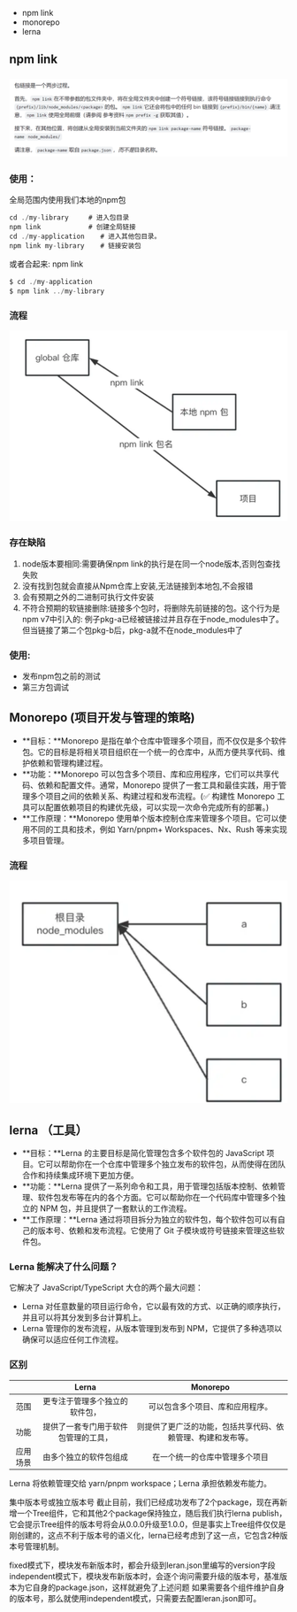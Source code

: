 - npm link
- monorepo
- lerna

## npm link
### ![npmlink](./asserts/lerna/pic1.png)

### 使用：
全局范围内使用我们本地的npm包
```js
cd ./my-library     # 进入包目录
npm link            # 创建全局链接                     
cd ./my-application    # 进入其他包目录。
npm link my-library    # 链接安装包 
```
或者合起来: npm link <package-path>
```js
$ cd ./my-application
$ npm link ../my-library
```

### 流程
![work](./asserts/lerna/pic2.png)

### 存在缺陷
1. node版本要相同:需要确保npm link的执行是在同一个node版本,否则包查找失败
2. 没有找到包就会直接从Npm仓库上安装,无法链接到本地包,不会报错
3. 会有预期之外的二进制可执行文件安装
4. 不符合预期的软链接删除:链接多个包时，将删除先前链接的包。这个行为是npm v7中引入的: 例子pkg-a已经被链接过并且存在于node_modules中了。但当链接了第二个包pkg-b后，pkg-a就不在node_modules中了

### 使用:
- 发布npm包之前的测试
- 第三方包调试

## Monorepo (项目开发与管理的策略)
* **目标：**Monorepo 是指在单个仓库中管理多个项目，而不仅仅是多个软件包。它的目标是将相关项目组织在一个统一的仓库中，从而方便共享代码、维护依赖和管理构建过程。
* **功能：**Monorepo 可以包含多个项目、库和应用程序，它们可以共享代码、依赖和配置文件。通常，Monorepo 提供了一套工具和最佳实践，用于管理多个项目之间的依赖关系、构建过程和发布流程。(✅ 构建性 Monorepo 工具可以配置依赖项目的构建优先级，可以实现一次命令完成所有的部署。)
* **工作原理：**Monorepo 使用单个版本控制仓库来管理多个项目。它可以使用不同的工具和技术，例如 Yarn/pnpm+ Workspaces、Nx、Rush 等来实现多项目管理。

### 流程
![work](./asserts/lerna/pic3.png)


## lerna （工具）
* **目标：**Lerna 的主要目标是简化管理包含多个软件包的 JavaScript 项目。它可以帮助你在一个仓库中管理多个独立发布的软件包，从而使得在团队合作和持续集成环境下更加方便。
* **功能：**Lerna 提供了一系列命令和工具，用于管理包括版本控制、依赖管理、软件包发布等在内的各个方面。它可以帮助你在一个代码库中管理多个独立的 NPM 包，并且提供了一套默认的工作流程。
* **工作原理：**Lerna 通过将项目拆分为独立的软件包，每个软件包可以有自己的版本号、依赖和发布流程。它使用了 Git 子模块或符号链接来管理这些软件包。

### Lerna 能解决了什么问题？
它解决了 JavaScript/TypeScript 大仓的两个最大问题：
- Lerna 对任意数量的项目运行命令，它以最有效的方式、以正确的顺序执行，并且可以将其分发到多台计算机上。
- Lerna 管理你的发布流程，从版本管理到发布到 NPM，它提供了多种选项以确保可以适应任何工作流程。

### 区别
|             | Lerna         |  Monorepo |
|:-----------:| :-------------:|:-------------: |
| 范围 | 更专注于管理多个独立的软件包， | 可以包含多个项目、库和应用程序。 |
| 功能 | 提供了一套专门用于软件包管理的工具， |  则提供了更广泛的功能，包括共享代码、依赖管理、构建和发布等。
| 应用场景 | 由多个独立的软件包组成 | 在一个统一的仓库中管理多个项目


Lerna 将依赖管理交给 yarn/pnpm workspace；Lerna 承担依赖发布能力。


集中版本号或独立版本号
截止目前，我们已经成功发布了2个package，现在再新增一个Tree组件，它和其他2个package保持独立，随后我们执行lerna publish，它会提示Tree组件的版本号将会从0.0.0升级至1.0.0，但是事实上Tree组件仅仅是刚创建的，这点不利于版本号的语义化，lerna已经考虑到了这一点，它包含2种版本号管理机制。

fixed模式下，模块发布新版本时，都会升级到leran.json里编写的version字段
independent模式下，模块发布新版本时，会逐个询问需要升级的版本号，基准版本为它自身的package.json，这样就避免了上述问题
如果需要各个组件维护自身的版本号，那么就使用independent模式，只需要去配置leran.json即可。